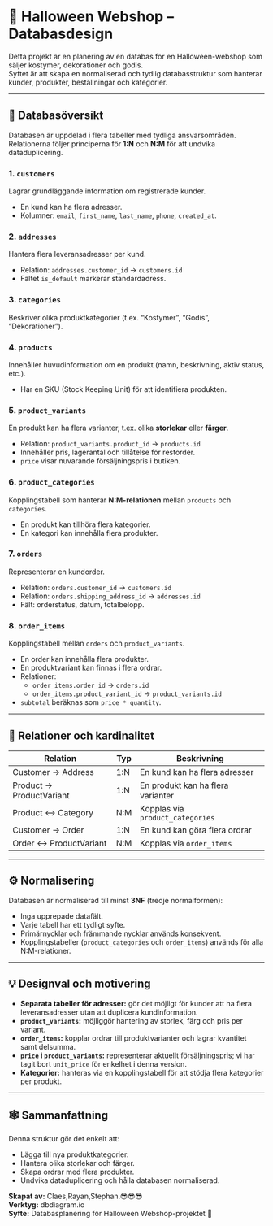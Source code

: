 # 🎃 Halloween Webshop – Databasdesign

Detta projekt är en planering av en databas för en Halloween-webshop som säljer kostymer, dekorationer och godis.  
Syftet är att skapa en normaliserad och tydlig databasstruktur som hanterar kunder, produkter, beställningar och kategorier.

---

## 🧩 Databasöversikt

Databasen är uppdelad i flera tabeller med tydliga ansvarsområden.  
Relationerna följer principerna för **1:N** och **N:M** för att undvika dataduplicering.

### 1. `customers`
Lagrar grundläggande information om registrerade kunder.
- En kund kan ha flera adresser.
- Kolumner: `email`, `first_name`, `last_name`, `phone`, `created_at`.

### 2. `addresses`
Hantera flera leveransadresser per kund.
- Relation: `addresses.customer_id` → `customers.id`
- Fältet `is_default` markerar standardadress.

### 3. `categories`
Beskriver olika produktkategorier (t.ex. “Kostymer”, “Godis”, “Dekorationer”).

### 4. `products`
Innehåller huvudinformation om en produkt (namn, beskrivning, aktiv status, etc.).
- Har en SKU (Stock Keeping Unit) för att identifiera produkten.

### 5. `product_variants`
En produkt kan ha flera varianter, t.ex. olika **storlekar** eller **färger**.
- Relation: `product_variants.product_id` → `products.id`
- Innehåller pris, lagerantal och tillåtelse för restorder.
- `price` visar nuvarande försäljningspris i butiken.

### 6. `product_categories`
Kopplingstabell som hanterar **N:M-relationen** mellan `products` och `categories`.
- En produkt kan tillhöra flera kategorier.
- En kategori kan innehålla flera produkter.

### 7. `orders`
Representerar en kundorder.
- Relation: `orders.customer_id` → `customers.id`
- Relation: `orders.shipping_address_id` → `addresses.id`
- Fält: orderstatus, datum, totalbelopp.

### 8. `order_items`
Kopplingstabell mellan `orders` och `product_variants`.
- En order kan innehålla flera produkter.
- En produktvariant kan finnas i flera ordrar.
- Relationer:
  - `order_items.order_id` → `orders.id`
  - `order_items.product_variant_id` → `product_variants.id`
- `subtotal` beräknas som `price * quantity`.

---

## 🔗 Relationer och kardinalitet

| Relation | Typ | Beskrivning |
|-----------|-----|-------------|
| Customer → Address | 1:N | En kund kan ha flera adresser |
| Product → ProductVariant | 1:N | En produkt kan ha flera varianter |
| Product ↔ Category | N:M | Kopplas via `product_categories` |
| Customer → Order | 1:N | En kund kan göra flera ordrar |
| Order ↔ ProductVariant | N:M | Kopplas via `order_items` |

---

## ⚙️ Normalisering

Databasen är normaliserad till minst **3NF** (tredje normalformen):
- Inga upprepade datafält.
- Varje tabell har ett tydligt syfte.
- Primärnycklar och främmande nycklar används konsekvent.
- Kopplingstabeller (`product_categories` och `order_items`) används för alla N:M-relationer.

---

## 💡 Designval och motivering

- **Separata tabeller för adresser:** gör det möjligt för kunder att ha flera leveransadresser utan att duplicera kundinformation.  
- **`product_variants`:** möjliggör hantering av storlek, färg och pris per variant.  
- **`order_items`:** kopplar ordrar till produktvarianter och lagrar kvantitet samt delsumma.  
- **`price` i `product_variants`:** representerar aktuellt försäljningspris; vi har tagit bort `unit_price` för enkelhet i denna version.  
- **Kategorier:** hanteras via en kopplingstabell för att stödja flera kategorier per produkt.

---

## 🕸️ Sammanfattning

Denna struktur gör det enkelt att:
- Lägga till nya produktkategorier.
- Hantera olika storlekar och färger.
- Skapa ordrar med flera produkter.
- Undvika dataduplicering och hålla databasen normaliserad.


**Skapat av:** Claes,Rayan,Stephan.😎😎😎  
**Verktyg:** dbdiagram.io  
**Syfte:** Databasplanering för Halloween Webshop-projektet 🎃

